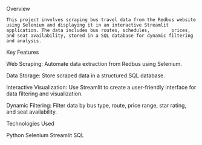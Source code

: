 Overview

    This project involves scraping bus travel data from the Redbus website using Selenium and displaying it in an interactive Streamlit application. The data includes bus routes, schedules,        prices, and seat availability, stored in a SQL database for dynamic filtering and analysis.

Key Features

  Web Scraping: Automate data extraction from Redbus using Selenium.

  Data Storage: Store scraped data in a structured SQL database.

  Interactive Visualization: Use Streamlit to create a user-friendly interface for data filtering and visualization.

  Dynamic Filtering: Filter data by bus type, route, price range, star rating, and seat availability.

Technologies Used

  Python
  Selenium
  Streamlit
  SQL
